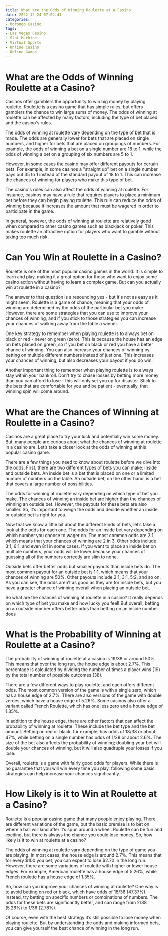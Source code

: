 ```yaml
---
title: What are the Odds of Winning Roulette at a Casino
date: 2022-12-24 07:02:41
categories:
- Morongo Casino
tags:
- Las Vegas Casino
- Slot Machine
- Virtual Sports
- Online Casino
- Online Games
---
```



#  What are the Odds of Winning Roulette at a Casino?

Casinos offer gamblers the opportunity to win big money by playing roulette. Roulette is a casino game that has simple rules, but offers gamblers the chance to win large sums of money. The odds of winning at roulette can be affected by many factors, including the type of bet placed and the casino's rules.

The odds of winning at roulette vary depending on the type of bet that is made. The odds are generally lower for bets that are placed on single numbers, and higher for bets that are placed on groupings of numbers. For example, the odds of winning a bet on a single number are 18 to 1, while the odds of winning a bet on a grouping of six numbers are 5 to 1.

However, in some cases the casino may offer different payouts for certain bets. For example, in some casinos a "straight up" bet on a single number pays out 35 to 1 instead of the standard payout of 18 to 1. This can increase the chances of winning for players who make this type of bet.

The casino's rules can also affect the odds of winning at roulette. For instance, casinos may have a rule that requires players to place a minimum bet before they can begin playing roulette. This rule can reduce the odds of winning because it increases the amount that must be wagered in order to participate in the game.

In general, however, the odds of winning at roulette are relatively good when compared to other casino games such as blackjack or poker. This makes roulette an attractive option for players who want to gamble without taking too much risk.

#  Can You Win at Roulette in a Casino?

Roulette is one of the most popular casino games in the world. It is simple to learn and play, making it a great option for those who want to enjoy some casino action without having to learn a complex game. But can you actually win at roulette in a casino?

The answer to that question is a resounding yes - but it's not as easy as it might seem. Roulette is a game of chance, meaning that your odds of winning are determined by the odds of the particular bet you make. However, there are some strategies that you can use to improve your chances of winning, and if you stick to those strategies you can increase your chances of walking away from the table a winner.

One key strategy to remember when playing roulette is to always bet on black or red - never on green (zero). This is because the house has an edge on bets placed on green, so if you bet on black or red you have a better chance of winning. You can also increase your chances of winning by betting on multiple different numbers instead of just one. This increases your chances of winning, but also decreases your payout if you do win.

Another important thing to remember when playing roulette is to always stay within your bankroll. Don't try to chase losses by betting more money than you can afford to lose - this will only set you up for disaster. Stick to the bets that are comfortable for you and be patient - eventually, that winning spin will come around.

#  What are the Chances of Winning at Roulette in a Casino?

Casinos are a great place to try your luck and potentially win some money. But, many people are curious about what the chances of winning at roulette in a casino are. Let’s take a closer look at the odds of winning at this popular casino game.

There are a few things you need to know about roulette before we dive into the odds. First, there are two different types of bets you can make: inside and outside bets. An inside bet is a bet that is placed on one or a limited number of numbers on the table. An outside bet, on the other hand, is a bet that covers a large number of possibilities.

The odds for winning at roulette vary depending on which type of bet you make. The chances of winning an inside bet are higher than the chances of winning an outside bet. However, the payouts for these bets are also smaller. So, it’s important to weigh the odds and decide whether an inside or outside bet is right for you.

Now that we know a little bit about the different kinds of bets, let’s take a look at the odds for each one. The odds for an inside bet vary depending on which number you choose to wager on. The most common odds are 2:1, which means that your chances of winning are 2 in 3. Other odds include 3:1, 6:1, and even 8:1 in some cases. If you want to place an inside bet on multiple numbers, your odds will be lower because your chances of guessing all of the numbers correctly are slim to none.

Outside bets offer better odds but smaller payouts than inside bets do. The most common payout for an outside bet is 1:1, which means that your chances of winning are 50%. Other payouts include 2:1, 3:1, 5:2, and so on. As you can see, the odds aren’t as good as they are for inside bets, but you have a greater chance of winning overall when placing an outside bet.

So what are the chances of winning at roulette in a casino? It really depends on which type of bet you make and how lucky you feel! But overall, betting on an outside number offers better odds than betting on an inside number does

#  What is the Probability of Winning at Roulette at a Casino?

The probability of winning at roulette at a casino is 19/38 or around 50%. This means that over the long run, the house edge is about 2.7%. This percentage is calculated by dividing the number of times a player wins (19) by the total number of possible outcomes (38).

There are a few different ways to play roulette, and each offers different odds. The most common version of the game is with a single zero, which has a house edge of 2.7%. There are also versions of the game with double zeroes, which have a house edge of 5.26%. Some casinos also offer a variant called French Roulette, which has one less zero and a house edge of 1.35%.

In addition to the house edge, there are other factors that can affect the probability of winning at roulette. These include the bet type and the bet amount. Betting on red or black, for example, has odds of 18/38 or about 47%, while betting on a single number has odds of 1/38 or about 2.6%. The size of the bet also affects the probability of winning; doubling your bet will double your chances of winning, but it will also quadruple your losses if you lose.

Overall, roulette is a game with fairly good odds for players. While there is no guarantee that you will win every time you play, following some basic strategies can help increase your chances significantly.

#  How Likely is it to Win at Roulette at a Casino?

Roulette is a popular casino game that many people enjoy playing. There are different variations of the game, but the basic premise is to bet on where a ball will land after it’s spun around a wheel. Roulette can be fun and exciting, but there is always the chance you could lose money. So, how likely is it to win at roulette at a casino?

The odds of winning at roulette vary depending on the type of game you are playing. In most cases, the house edge is around 2.7%. This means that for every $100 you bet, you can expect to lose $2.70 in the long run. However, there are some variations of roulette with higher or lower house edges. For example, American roulette has a house edge of 5.26%, while French roulette has a house edge of 1.35%.

So, how can you improve your chances of winning at roulette? One way is to avoid betting on red or black, which have odds of 18/38 (47.37%). Instead, try betting on specific numbers or combinations of numbers. The odds for these bets are significantly better, and can range from 2/38 (5.26%) to 1/36 (2.78%).

Of course, even with the best strategy it’s still possible to lose money when playing roulette. But by understanding the odds and making informed bets, you can give yourself the best chance of winning in the long run.